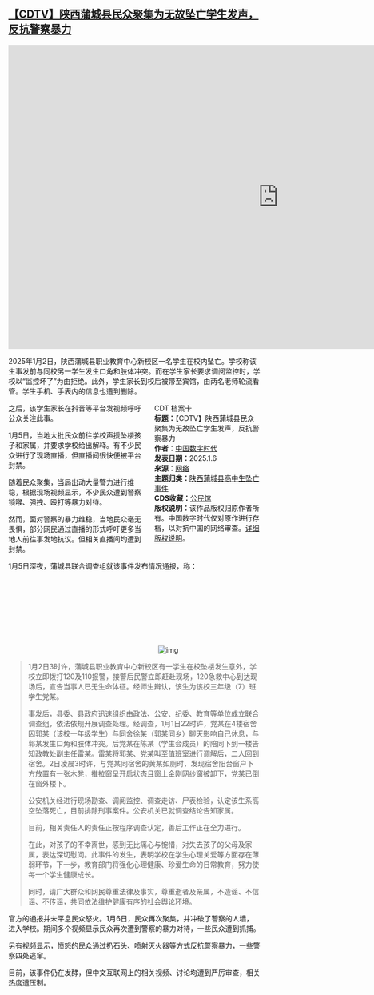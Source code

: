 <!--1736280528000-->
[【CDTV】陕西蒲城县民众聚集为无故坠亡学生发声，反抗警察暴力](https://chinadigitaltimes.net/chinese/714728.html)
------

<p><iframe title="【CDTV】陕西蒲城县民众聚集为无故坠亡学生发生，反抗警察暴力" width="1080" height="608" src="https://www.youtube.com/embed/5pvkNl3pwbI?feature=oembed" frameborder="0" allow="accelerometer; autoplay; clipboard-write; encrypted-media; gyroscope; picture-in-picture; web-share" referrerpolicy="strict-origin-when-cross-origin" allowfullscreen=""></iframe></p><p>2025年1月2日，陕西蒲城县职业教育中心新校区一名学生在校内坠亡。学校称该生事发前与同校另一学生发生口角和肢体冲突。而在学生家长要求调阅监控时，学校以“监控坏了”为由拒绝。此外，学生家长到校后被带至宾馆，由两名老师轮流看管。学生手机、手表内的信息也遭到删除。</p><div style="width:42%;float:right;padding-left:20px;"><div class="su-spoiler su-spoiler-style-fancy su-spoiler-icon-chevron-circle" data-scroll-offset="0" data-anchor-in-url="no"><div class="su-spoiler-title" tabindex="0" role="button"><span class="su-spoiler-icon"></span>CDT 档案卡</div><div class="su-spoiler-content su-u-clearfix su-u-trim"><strong>标题：</strong>【CDTV】陕西蒲城县民众聚集为无故坠亡学生发声，反抗警察暴力<br><strong>作者：</strong><a href="https://chinadigitaltimes.net/space/中国数字时代" target="_blank">中国数字时代</a><br><strong>发表日期：</strong>2025.1.6<br><strong>来源：</strong><a href="" target="_blank">网络</a><br><strong>主题归类：</strong><a href="https://chinadigitaltimes.net/space/陕西蒲城县高中生坠亡事件" target="_blank">陕西蒲城县高中生坠亡事件</a><br><strong>CDS收藏：</strong><a href="https://chinadigitaltimes.net/space/%E5%85%AC%E6%B0%91%E9%A6%86" target="_blank" rel="noopener">公民馆</a><br><strong>版权说明：</strong>该作品版权归原作者所有。中国数字时代仅对原作进行存档，以对抗中国的网络审查。<a href="https://chinadigitaltimes.net/chinese/copyright">详细版权说明</a>。</div></div></div><p>之后，该学生家长在抖音等平台发视频呼吁公众关注此事。</p><p>1月5日，当地大批民众前往学校声援坠楼孩子和家属，并要求学校给出解释。有不少民众进行了现场直播，但直播间很快便被平台封禁。</p><p>随着民众聚集，当局出动大量警力进行维稳，根据现场视频显示，不少民众遭到警察锁喉、强拽、殴打等暴力对待。</p><p>然而，面对警察的暴力维稳，当地民众毫无畏惧，部分网民通过直播的形式呼吁更多当地人前往事发地抗议。但相关直播间均遭到封禁。</p><p>1月5日深夜，蒲城县联合调查组就该事件发布情况通报，称：</p><p><img decoding="async" src="data:image/svg+xml,%3Csvg%20xmlns='http://www.w3.org/2000/svg'%20viewBox='0%200%200%200'%3E%3C/svg%3E" alt="img" data-lazy-src="https://chinadigitaltimes.net/chinese/files/2025/01/AA1x0tH0.jpeg"><noscript><img decoding="async" src="https://chinadigitaltimes.net/chinese/files/2025/01/AA1x0tH0.jpeg" alt="img"></noscript></p><blockquote><p>1月2日3时许，蒲城县职业教育中心新校区有一学生在校坠楼发生意外，学校立即拨打120及110报警，接警后民警立即赶赴现场，120急救中心到达现场后，宣告当事人已无生命体征。经师生辨认，该生为该校三年级（7）班学生党某。</p><p>事发后，县委、县政府迅速组织由政法、公安、纪委、教育等单位成立联合调查组，依法依规开展调查处理。经调查，1月1日22时许，党某在4楼宿舍因郭某（该校一年级学生）与同舍徐某（郭某同乡）聊天影响自己休息，与郭某发生口角和肢体冲突。后党某在陈某（学生会成员）的陪同下到一楼告知政教处副主任雷某。雷某将郭某、党某叫至值班室进行调解后，二人回到宿舍。2日凌晨3时许，与党某同宿舍的黄某如厕时，发现宿舍阳台窗户下方放置有一张木凳，推拉窗呈开启状态且窗上金刚网纱窗被卸下，党某已倒在窗外楼下。</p><p>公安机关经进行现场勘查、调阅监控、调查走访、尸表检验，认定该生系高空坠落死亡，目前排除刑事案件。公安机关已就调查结论告知家属。</p><p>目前，相关责任人的责任正按程序调查认定，善后工作正在全力进行。</p><p>在此，对孩子的不幸离世，感到无比痛心与惋惜，对失去孩子的父母及家属，表达深切慰问。此事件的发生，表明学校在学生心理关爱等方面存在薄弱环节，下一步，教育部门将强化心理健康、珍爱生命的日常教育，努力使每一个学生健康成长。</p><p>同时，请广大群众和网民尊重法律及事实，尊重逝者及亲属，不造谣、不信谣、不传谣，共同依法维护健康有序的社会舆论环境。</p></blockquote><p>官方的通报并未平息民众怒火。1月6日，民众再次聚集，并冲破了警察的人墙，进入学校。期间多个视频显示民众再次遭到警察的暴力对待，一些民众遭到抓捕。</p><p>另有视频显示，愤怒的民众通过扔石头、喷射灭火器等方式反抗警察暴力，一些警察四处逃窜。</p><p>目前，该事件仍在发酵，但中文互联网上的相关视频、讨论均遭到严厉审查，相关热度遭压制。</p><div class="addtoany_share_save_container addtoany_content addtoany_content_bottom"><div class="a2a_kit a2a_kit_size_32 addtoany_list" data-a2a-url="https://chinadigitaltimes.net/chinese/714728.html" data-a2a-title="【CDTV】陕西蒲城县民众聚集为无故坠亡学生发声，反抗警察暴力"><a class="a2a_button_facebook" href="https://www.addtoany.com/add_to/facebook?linkurl=https%3A%2F%2Fchinadigitaltimes.net%2Fchinese%2F714728.html&amp;linkname=%E3%80%90CDTV%E3%80%91%E9%99%95%E8%A5%BF%E8%92%B2%E5%9F%8E%E5%8E%BF%E6%B0%91%E4%BC%97%E8%81%9A%E9%9B%86%E4%B8%BA%E6%97%A0%E6%95%85%E5%9D%A0%E4%BA%A1%E5%AD%A6%E7%94%9F%E5%8F%91%E5%A3%B0%EF%BC%8C%E5%8F%8D%E6%8A%97%E8%AD%A6%E5%AF%9F%E6%9A%B4%E5%8A%9B" title="Facebook" rel="nofollow noopener" target="_blank"></a><a class="a2a_button_twitter" href="https://www.addtoany.com/add_to/twitter?linkurl=https%3A%2F%2Fchinadigitaltimes.net%2Fchinese%2F714728.html&amp;linkname=%E3%80%90CDTV%E3%80%91%E9%99%95%E8%A5%BF%E8%92%B2%E5%9F%8E%E5%8E%BF%E6%B0%91%E4%BC%97%E8%81%9A%E9%9B%86%E4%B8%BA%E6%97%A0%E6%95%85%E5%9D%A0%E4%BA%A1%E5%AD%A6%E7%94%9F%E5%8F%91%E5%A3%B0%EF%BC%8C%E5%8F%8D%E6%8A%97%E8%AD%A6%E5%AF%9F%E6%9A%B4%E5%8A%9B" title="Twitter" rel="nofollow noopener" target="_blank"></a><a class="a2a_button_telegram" href="https://www.addtoany.com/add_to/telegram?linkurl=https%3A%2F%2Fchinadigitaltimes.net%2Fchinese%2F714728.html&amp;linkname=%E3%80%90CDTV%E3%80%91%E9%99%95%E8%A5%BF%E8%92%B2%E5%9F%8E%E5%8E%BF%E6%B0%91%E4%BC%97%E8%81%9A%E9%9B%86%E4%B8%BA%E6%97%A0%E6%95%85%E5%9D%A0%E4%BA%A1%E5%AD%A6%E7%94%9F%E5%8F%91%E5%A3%B0%EF%BC%8C%E5%8F%8D%E6%8A%97%E8%AD%A6%E5%AF%9F%E6%9A%B4%E5%8A%9B" title="Telegram" rel="nofollow noopener" target="_blank"></a><a class="a2a_button_reddit" href="https://www.addtoany.com/add_to/reddit?linkurl=https%3A%2F%2Fchinadigitaltimes.net%2Fchinese%2F714728.html&amp;linkname=%E3%80%90CDTV%E3%80%91%E9%99%95%E8%A5%BF%E8%92%B2%E5%9F%8E%E5%8E%BF%E6%B0%91%E4%BC%97%E8%81%9A%E9%9B%86%E4%B8%BA%E6%97%A0%E6%95%85%E5%9D%A0%E4%BA%A1%E5%AD%A6%E7%94%9F%E5%8F%91%E5%A3%B0%EF%BC%8C%E5%8F%8D%E6%8A%97%E8%AD%A6%E5%AF%9F%E6%9A%B4%E5%8A%9B" title="Reddit" rel="nofollow noopener" target="_blank"></a><a class="a2a_button_whatsapp" href="https://www.addtoany.com/add_to/whatsapp?linkurl=https%3A%2F%2Fchinadigitaltimes.net%2Fchinese%2F714728.html&amp;linkname=%E3%80%90CDTV%E3%80%91%E9%99%95%E8%A5%BF%E8%92%B2%E5%9F%8E%E5%8E%BF%E6%B0%91%E4%BC%97%E8%81%9A%E9%9B%86%E4%B8%BA%E6%97%A0%E6%95%85%E5%9D%A0%E4%BA%A1%E5%AD%A6%E7%94%9F%E5%8F%91%E5%A3%B0%EF%BC%8C%E5%8F%8D%E6%8A%97%E8%AD%A6%E5%AF%9F%E6%9A%B4%E5%8A%9B" title="WhatsApp" rel="nofollow noopener" target="_blank"></a><a class="a2a_button_email" href="https://www.addtoany.com/add_to/email?linkurl=https%3A%2F%2Fchinadigitaltimes.net%2Fchinese%2F714728.html&amp;linkname=%E3%80%90CDTV%E3%80%91%E9%99%95%E8%A5%BF%E8%92%B2%E5%9F%8E%E5%8E%BF%E6%B0%91%E4%BC%97%E8%81%9A%E9%9B%86%E4%B8%BA%E6%97%A0%E6%95%85%E5%9D%A0%E4%BA%A1%E5%AD%A6%E7%94%9F%E5%8F%91%E5%A3%B0%EF%BC%8C%E5%8F%8D%E6%8A%97%E8%AD%A6%E5%AF%9F%E6%9A%B4%E5%8A%9B" title="Email" rel="nofollow noopener" target="_blank"></a><a class="a2a_button_copy_link" href="https://www.addtoany.com/add_to/copy_link?linkurl=https%3A%2F%2Fchinadigitaltimes.net%2Fchinese%2F714728.html&amp;linkname=%E3%80%90CDTV%E3%80%91%E9%99%95%E8%A5%BF%E8%92%B2%E5%9F%8E%E5%8E%BF%E6%B0%91%E4%BC%97%E8%81%9A%E9%9B%86%E4%B8%BA%E6%97%A0%E6%95%85%E5%9D%A0%E4%BA%A1%E5%AD%A6%E7%94%9F%E5%8F%91%E5%A3%B0%EF%BC%8C%E5%8F%8D%E6%8A%97%E8%AD%A6%E5%AF%9F%E6%9A%B4%E5%8A%9B" title="Copy Link" rel="nofollow noopener" target="_blank"></a><a class="a2a_dd addtoany_share_save addtoany_share" href="https://www.addtoany.com/share"></a></div></div>
